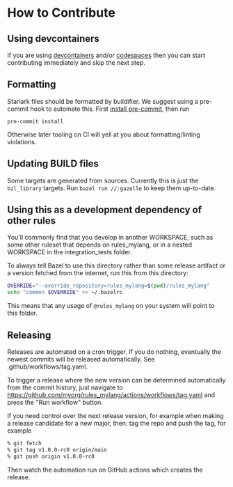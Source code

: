 # How to Contribute

## Using devcontainers

If you are using [devcontainers](https://code.visualstudio.com/docs/devcontainers/containers)
and/or [codespaces](https://github.com/features/codespaces) then you can start
contributing immediately and skip the next step.

## Formatting

Starlark files should be formatted by buildifier.
We suggest using a pre-commit hook to automate this.
First [install pre-commit](https://pre-commit.com/#installation),
then run

```shell
pre-commit install
```

Otherwise later tooling on CI will yell at you about formatting/linting violations.

## Updating BUILD files

Some targets are generated from sources.
Currently this is just the `bzl_library` targets.
Run `bazel run //:gazelle` to keep them up-to-date.

## Using this as a development dependency of other rules

You'll commonly find that you develop in another WORKSPACE, such as
some other ruleset that depends on rules_mylang, or in a nested
WORKSPACE in the integration_tests folder.

To always tell Bazel to use this directory rather than some release
artifact or a version fetched from the internet, run this from this
directory:

```sh
OVERRIDE="--override_repository=rules_mylang=$(pwd)/rules_mylang"
echo "common $OVERRIDE" >> ~/.bazelrc
```

This means that any usage of `@rules_mylang` on your system will point to this folder.

## Releasing

Releases are automated on a cron trigger.
If you do nothing, eventually the newest commits will be released automatically. See .github/workflows/tag.yaml.

To trigger a release where the new version can be determined automatically from the commit history, just navigate to
https://github.com/myorg/rules_mylang/actions/workflows/tag.yaml
and press the "Run workflow" button.

If you need control over the next release version, for example when making a release candidate for a new major,
then: tag the repo and push the tag, for example

```sh
% git fetch
% git tag v1.0.0-rc0 origin/main
% git push origin v1.0.0-rc0
```

Then watch the automation run on GitHub actions which creates the release.
